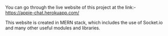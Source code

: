 You can go through the live website of this project at the link:- https://appie-chat.herokuapp.com/

This website is created in MERN stack, which includes the use of Socket.io and many other useful modules and libraries.
